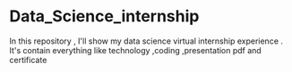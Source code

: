 # Data_Science_internship
In this repository , I'll show my data science virtual internship experience . It's contain everything like technology ,coding ,presentation pdf and certificate 
